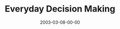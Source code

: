 ---
layout: message
category: message
series: "Everyday Enron"
title: "Everyday Decision Making"
date: 2003-03-08-00-00
message_id: 239
audio: "http://s3.amazonaws.com/crossroads-media/messages/audio/04_03-09-03_Everyday_Decision-Making.mp3"
audio-duration: "39:28"
explicit: false
---